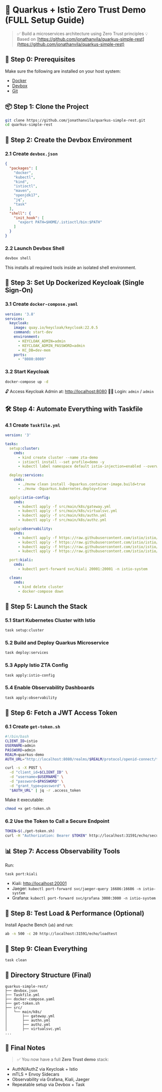 # 🧱 Quarkus + Istio Zero Trust Demo (FULL Setup Guide)

> ✅ Build a microservices architecture using Zero Trust principles
> 💡 Based on [https://github.com/jonathanvila/quarkus-simple-rest](https://github.com/jonathanvila/quarkus-simple-rest)


## 🧰 Step 0: Prerequisites

Make sure the following are installed on your host system:

* [Docker](https://docs.docker.com/engine/install/)
* [Devbox](https://jetify-com.vercel.app/docs/devbox/installing_devbox)
* [Git](https://git-scm.com/downloads)


## 📦 Step 1: Clone the Project

```bash
git clone https://github.com/jonathanvila/quarkus-simple-rest.git
cd quarkus-simple-rest
```


## 🧪 Step 2: Create the Devbox Environment

### 2.1 Create `devbox.json`

```json
{
  "packages": [
    "docker",
    "kubectl",
    "kind",
    "istioctl",
    "maven",
    "openjdk17",
    "jq",
    "task"
  ],
  "shell": {
    "init_hook": [
      "export PATH=$HOME/.istioctl/bin:$PATH"
    ]
  }
}
```

### 2.2 Launch Devbox Shell

```bash
devbox shell
```

This installs all required tools inside an isolated shell environment.


## 🔧 Step 3: Set Up Dockerized Keycloak (Single Sign-On)

### 3.1 Create `docker-compose.yaml`

```yaml
version: '3.8'
services:
  keycloak:
    image: quay.io/keycloak/keycloak:22.0.5
    command: start-dev
    environment:
      - KEYCLOAK_ADMIN=admin
      - KEYCLOAK_ADMIN_PASSWORD=admin
      - KC_DB=dev-mem
    ports:
      - "8080:8080"
```

### 3.2 Start Keycloak

```bash
docker-compose up -d
```

🔓 Access Keycloak Admin at: [http://localhost:8080](http://localhost:8080)
🧑‍💼 Login: `admin` / `admin`



## 🛠 Step 4: Automate Everything with Taskfile

### 4.1 Create `Taskfile.yml`

```yaml
version: '3'

tasks:
  setup:cluster:
    cmds:
      - kind create cluster --name zta-demo
      - istioctl install --set profile=demo -y
      - kubectl label namespace default istio-injection=enabled --overwrite

  deploy:services:
    cmds:
      - ./mvnw clean install -Dquarkus.container-image.build=true
      - ./mvnw -Dquarkus.kubernetes.deploy=true

  apply:istio-config:
    cmds:
      - kubectl apply -f src/main/k8s/gateway.yml
      - kubectl apply -f src/main/k8s/virtualsvc.yml
      - kubectl apply -f src/main/k8s/authn.yml
      - kubectl apply -f src/main/k8s/authz.yml

  apply:observability:
    cmds:
      - kubectl apply -f https://raw.githubusercontent.com/istio/istio/release-1.19/samples/addons/prometheus.yaml
      - kubectl apply -f https://raw.githubusercontent.com/istio/istio/release-1.19/samples/addons/jaeger.yaml
      - kubectl apply -f https://raw.githubusercontent.com/istio/istio/release-1.19/samples/addons/grafana.yaml
      - kubectl apply -f https://raw.githubusercontent.com/istio/istio/release-1.19/samples/addons/kiali.yaml

  port:kiali:
    cmds:
      - kubectl port-forward svc/kiali 20001:20001 -n istio-system

  clean:
    cmds:
      - kind delete cluster
      - docker-compose down
```

## 🚀 Step 5: Launch the Stack

### 5.1 Start Kubernetes Cluster with Istio

```bash
task setup:cluster
```

### 5.2 Build and Deploy Quarkus Microservice

```bash
task deploy:services
```

### 5.3 Apply Istio ZTA Config

```bash
task apply:istio-config
```

### 5.4 Enable Observability Dashboards

```bash
task apply:observability
```


## 🔐 Step 6: Fetch a JWT Access Token

### 6.1 Create `get-token.sh`

```bash
#!/bin/bash
CLIENT_ID=istio
USERNAME=admin
PASSWORD=admin
REALM=quarkus-demo
AUTH_URL="http://localhost:8080/realms/$REALM/protocol/openid-connect/token"

curl -s -X POST \
  -d "client_id=$CLIENT_ID" \
  -d "username=$USERNAME" \
  -d "password=$PASSWORD" \
  -d "grant_type=password" \
  "$AUTH_URL" | jq -r .access_token
```

Make it executable:

```bash
chmod +x get-token.sh
```

### 6.2 Use the Token to Call a Secure Endpoint

```bash
TOKEN=$(./get-token.sh)
curl -H "Authorization: Bearer $TOKEN" http://localhost:31591/echo/secure
```


## 📊 Step 7: Access Observability Tools

Run:

```bash
task port:kiali
```

* Kiali: [http://localhost:20001](http://localhost:20001)
* Jaeger: `kubectl port-forward svc/jaeger-query 16686:16686 -n istio-system`
* Grafana: `kubectl port-forward svc/grafana 3000:3000 -n istio-system`



## 🔁 Step 8: Test Load & Performance (Optional)

Install Apache Bench (`ab`) and run:

```bash
ab -n 500 -c 20 http://localhost:31591/echo/loadtest
```


## 🧹 Step 9: Clean Everything

```bash
task clean
```


## 📁 Directory Structure (Final)

```
quarkus-simple-rest/
├── devbox.json
├── Taskfile.yml
├── docker-compose.yaml
├── get-token.sh
├── src/
│   └── main/k8s/
│       ├── gateway.yml
│       ├── authn.yml
│       ├── authz.yml
│       ├── virtualsvc.yml
...
```


## 📌 Final Notes

> ✅ You now have a full **Zero Trust demo** stack:

* AuthN/AuthZ via Keycloak + Istio
* mTLS + Envoy Sidecars
* Observability via Grafana, Kiali, Jaeger
* Repeatable setup via Devbox + Task
